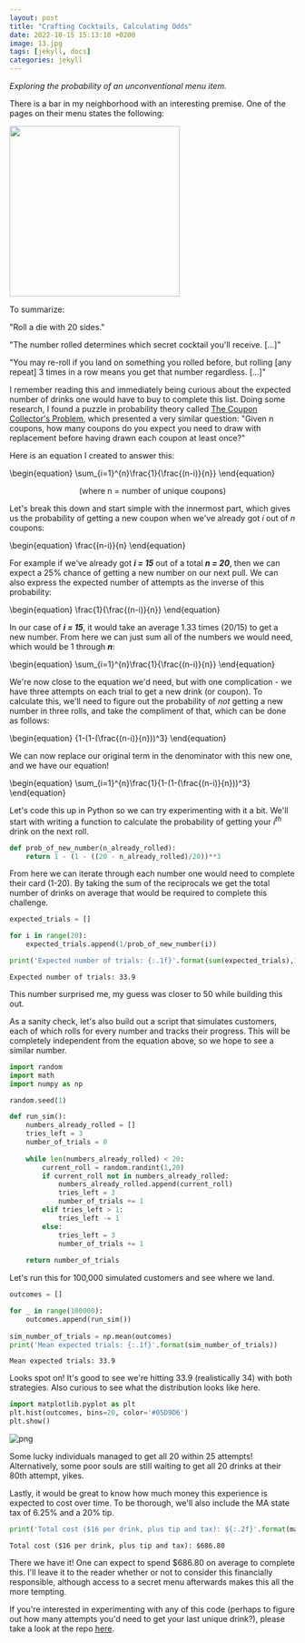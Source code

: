```yaml
---
layout: post
title: "Crafting Cocktails, Calculating Odds"
date: 2022-10-15 15:13:18 +0200
image: 13.jpg
tags: [jekyll, docs]
categories: jekyll
---
```


*Exploring the probability of an unconventional menu item.*

There is a bar in my neighborhood with an interesting premise. One of the pages on their menu states the following:

<img src="https://images.squarespace-cdn.com/content/v1/623506f9b920e800d3ca41c2/85dcaaea-ecd0-4bcd-a38c-2ea70a61e290/DM.png?format=2500w" width="300"/>

To summarize:

"Roll a die with 20 sides."

"The number rolled determines which secret cocktail you'll receive. [...]"

"You may re-roll if you land on something you rolled before, but rolling [any repeat] 3 times in a row means you get that number regardless. [...]"

I remember reading this and immediately being curious about the expected number of drinks one would have to buy to complete this list. Doing some research, I found a puzzle in probability theory called [The Coupon Collector's Problem](https://en.wikipedia.org/wiki/Coupon_collector%27s_problem), which presented a very similar question: "Given n coupons, how many coupons do you expect you need to draw with replacement before having drawn each coupon at least once?"

Here is an equation I created to answer this:

\begin{equation}
\sum_{i=1}^{n}\frac{1}{\frac{(n-i)}{n}}
\end{equation}
<p style="text-align: center;">(where n = number of unique coupons)</p>

Let's break this down and start simple with the innermost part, which gives us the probability of getting a new coupon when we've already got <i>i</i> out of <i>n</i> coupons:

\begin{equation}
\frac{(n-i)}{n}
\end{equation}

For example if we've already got <b><i>i = 15</i></b> out of a total <b><i>n = 20</i></b>, then we can expect a 25% chance of getting a new number on our next pull. We can also express the expected number of attempts as the inverse of this probability:

\begin{equation}
\frac{1}{\frac{(n-i)}{n}}
\end{equation}

In our case of <b><i>i = 15</i></b>, it would take an average 1.33 times (20/15) to get a new number. From here we can just sum all of the numbers we would need, which would be 1 through <b><i>n</i></b>:

\begin{equation}
\sum_{i=1}^{n}\frac{1}{\frac{(n-i)}{n}}
\end{equation}

We're now close to the equation we'd need, but with one complication - we have three attempts on each trial to get a new drink (or coupon). To calculate this, we'll need to figure out the probability of <i>not</i> getting  a new number in three rolls, and take the compliment of that, which can be done as follows:

\begin{equation}
{1-(1-(\frac{(n-i)}{n}))^3}
\end{equation}

We can now replace our original term in the denominator with this new one, and we have our equation!

\begin{equation}
\sum_{i=1}^{n}\frac{1}{1-(1-(\frac{(n-i)}{n}))^3}
\end{equation}

Let's code this up in Python so we can try experimenting with it a bit. We'll start with writing a function to calculate the probability of getting your <i>i<sup>th</sup></i> drink on the next roll.


```python
def prob_of_new_number(n_already_rolled):
    return 1 - (1 - ((20 - n_already_rolled)/20))**3
```

From here we can iterate through each number one would need to complete their card (1-20). By taking the sum of the reciprocals we get the total number of drinks on average that would be required to complete this challenge.


```python
expected_trials = []

for i in range(20):
    expected_trials.append(1/prob_of_new_number(i))

print('Expected number of trials: {:.1f}'.format(sum(expected_trials),1))
```

    Expected number of trials: 33.9


This number surprised me, my guess was closer to 50 while building this out. 

As a sanity check, let's also build out a script that simulates customers, each of which rolls for every number and tracks their progress. This will be completely independent from the equation above, so we hope to see a similar number.


```python
import random
import math
import numpy as np

random.seed(1)

def run_sim():
    numbers_already_rolled = []
    tries_left = 3
    number_of_trials = 0
    
    while len(numbers_already_rolled) < 20:
        current_roll = random.randint(1,20)
        if current_roll not in numbers_already_rolled:
            numbers_already_rolled.append(current_roll)
            tries_left = 3
            number_of_trials += 1
        elif tries_left > 1:
            tries_left -= 1
        else:
            tries_left = 3
            number_of_trials += 1
    
    return number_of_trials
```

Let's run this for 100,000 simulated customers and see where we land.


```python
outcomes = []

for _ in range(100000):
    outcomes.append(run_sim()) 
    
sim_number_of_trials = np.mean(outcomes)
print('Mean expected trials: {:.1f}'.format(sim_number_of_trials))
```

    Mean expected trials: 33.9


Looks spot on! It's good to see we're hitting 33.9 (realistically 34) with both strategies. Also curious to see what the distribution looks like here.


```python
import matplotlib.pyplot as plt
plt.hist(outcomes, bins=20, color='#05D9D6') 
plt.show()
```


    
![png](../../../../images/Parla_Calc_11_0.png)
    


Some lucky individuals managed to get all 20 within 25 attempts! Alternatively, some poor souls are still waiting to get all 20 drinks at their 80th attempt, yikes.

Lastly, it would be great to know how much money this experience is expected to cost over time. To be thorough, we'll also include the MA state tax of 6.25% and a 20% tip.


```python
print('Total cost ($16 per drink, plus tip and tax): ${:.2f}'.format(math.ceil(sim_number_of_trials) * 16 * 1.2625))
```

    Total cost ($16 per drink, plus tip and tax): $686.80


There we have it! One can expect to spend $686.80 on average to complete this. I'll leave it to the reader whether or not to consider this financially responsible, although access to a secret menu afterwards makes this all the more tempting.

If you're interested in experimenting with any of this code (perhaps to figure out how many attempts you'd need to get your last unique drink?), please take a look at the repo [here](https://bmcniff.github.io/2022/10/15/menu-calc/).
